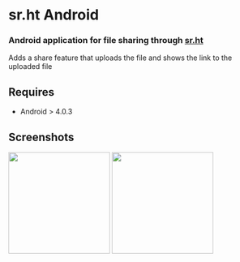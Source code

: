 # sr.ht Android

### Android application for file sharing through [sr.ht](https://sr.ht)

Adds a share feature that uploads the file and shows the link to the uploaded file

## Requires
- Android > 4.0.3

## Screenshots
<p><img src="https://sr.ht/4c75.png" width="200px"/> <img src="https://sr.ht/3eb4f.png" width="200px"/>
